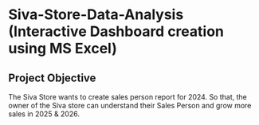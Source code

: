 # Siva-Store-Data-Analysis (Interactive Dashboard creation using MS Excel)
## Project Objective
The Siva Store wants to create sales person report for 2024. So that, the owner of the Siva store can understand their Sales Person and grow more sales in 2025 & 2026.
